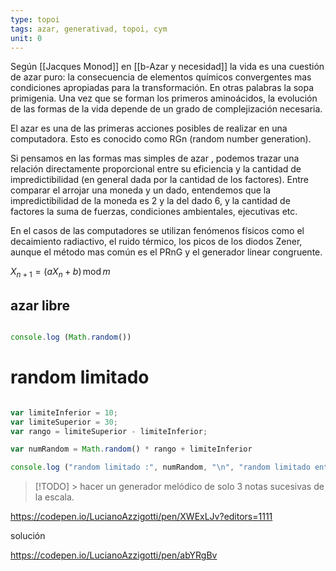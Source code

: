 ```yaml
---
type: topoi
tags: azar, generativad, topoi, cym
unit: 0
---
```


Según [[Jacques Monod]] en [[b-Azar y necesidad]] la vida es una cuestión de azar puro: la consecuencia de elementos químicos convergentes mas condiciones apropiadas para la transformación. En otras palabras la sopa primigenia. Una vez que se forman los primeros aminoácidos, la evolución de las formas de la vida depende de un grado de complejización necesaria. 

El azar es una de las primeras acciones posibles de realizar en una computadora. Esto es conocido como RGn (random number generation).

Si pensamos en las formas mas simples de azar , podemos trazar una relación directamente proporcional entre su eficiencia y la cantidad de impredictibilidad (en general dada por la cantidad de los factores). 
Entre comparar el arrojar una moneda y un dado, entendemos que la impredictibilidad de la moneda es 2 y la del dado 6, y la cantidad de factores la suma de fuerzas, condiciones ambientales, ejecutivas etc. 

En el casos de las computadores se utilizan fenómenos físicos como el decaimiento radiactivo, el ruido térmico, los picos de los diodos Zener, aunque el método mas común es el PRnG y el generador linear congruente. 

$X_{n+1} = (a X_n + b)\, \textrm{mod}\, m$

## azar libre

```js

console.log (Math.random())

```

# random limitado

```js

var limiteInferior = 10;
var limiteSuperior = 30;
var rango = limiteSuperior - limiteInferior;

var numRandom = Math.random() * rango + limiteInferior

console.log ("random limitado :", numRandom, "\n", "random limitado entero :", Math.round(numRandom) )

```

 >[!TODO] > hacer un generador melódico de solo 3 notas sucesivas de la escala.
 
https://codepen.io/LucianoAzzigotti/pen/XWExLJv?editors=1111


solución

https://codepen.io/LucianoAzzigotti/pen/abYRgBv